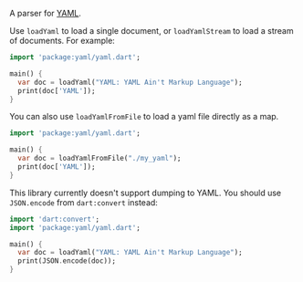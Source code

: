 A parser for [YAML](http://www.yaml.org/).

Use `loadYaml` to load a single document, or `loadYamlStream` to load a
stream of documents. For example:

```dart
import 'package:yaml/yaml.dart';

main() {
  var doc = loadYaml("YAML: YAML Ain't Markup Language");
  print(doc['YAML']);
}
```

You can also use `loadYamlFromFile` to load a yaml file directly as a map.
```dart
import 'package:yaml/yaml.dart';

main() {
  var doc = loadYamlFromFile("./my_yaml");
  print(doc['YAML']);
}
```

This library currently doesn't support dumping to YAML. You should use
`JSON.encode` from `dart:convert` instead:

```dart
import 'dart:convert';
import 'package:yaml/yaml.dart';

main() {
  var doc = loadYaml("YAML: YAML Ain't Markup Language");
  print(JSON.encode(doc));
}
```
